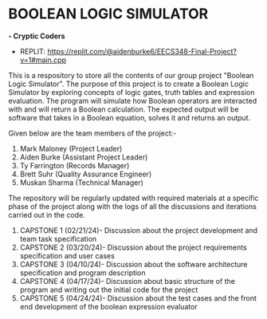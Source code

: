 # BOOLEAN LOGIC SIMULATOR
**- Cryptic Coders**

- REPLIT: https://replit.com/@aidenburke6/EECS348-Final-Project?v=1#main.cpp

This is a respository to store all the contents of our group project "Boolean Logic Simulator".
The purpose of this project is to create a Boolean Logic Simulator by exploring concepts of logic gates,
truth tables and expression evaluation. The program will simulate how Boolean operators are interacted with
and will return a Boolean calculation. The expected output will be software that takes in a Boolean equation,
solves it and returns an output.

Given below are the team members of the project:-
1. Mark Maloney (Project Leader)
2. Aiden Burke (Assistant Project Leader)
3. Ty Farrington (Records Manager)
4. Brett Suhr (Quality Assurance Engineer)
5. Muskan Sharma (Technical Manager)

The repository will be regularly updated with required materials at a specific phase of the project along with
the logs of all the discussions and iterations carried out in the code.

1. CAPSTONE 1 (02/21/24)- Discussion about the project development and team task specification
2. CAPSTONE 2 (03/20/24)- Discussion about the project requirements specification and user cases
3. CAPSTONE 3 (04/10/24)- Discussion about the software architecture specification and program description
4. CAPSTONE 4 (04/17/24)- Discussion about basic structure of the program and writing out the initial code for the project
5. CAPSTONE 5 (04/24/24)- Discussion about the test cases and the front end development of the boolean expression evaluator


